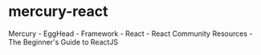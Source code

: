 # mercury-react
Mercury - EggHead  - Framework - React - React Community Resources - The Beginner's Guide to ReactJS
